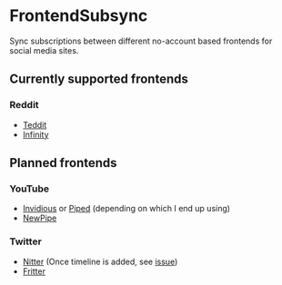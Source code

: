 # FrontendSubsync

Sync subscriptions between different no-account based frontends for social media sites.

## Currently supported frontends
### Reddit
* [Teddit](https://codeberg.org/teddit/teddit)
* [Infinity](https://github.com/Docile-Alligator/Infinity-For-Reddit)

## Planned frontends
### YouTube
* [Invidious](https://github.com/iv-org/invidious) or [Piped](https://github.com/TeamPiped/Piped) (depending on which I end up using)
* [NewPipe](https://github.com/TeamNewPipe/NewPipe/)

### Twitter
* [Nitter](https://github.com/zedeus/nitter) (Once timeline is added, see [issue](https://github.com/zedeus/nitter/pull/363))
* [Fritter](https://github.com/jonjomckay/fritter)
